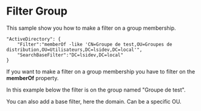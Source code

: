 # Filter Group

This sample show you how to make a filter on a group membership.

```
"ActiveDirectory": {
    "Filter":"memberOf -like 'CN=Groupe de test,OU=Groupes de distribution,OU=Utilisateurs,DC=lsidev,DC=local'",
    "SearchBaseFilter":"DC=lsidev,DC=local"
}
```
If you want to make a filter on a group membership you have to filter on the **memberOf** property.

In this example below the filter is on the group named "Groupe de test".

You can also add a base filter, here the domain. Can be a specific OU.